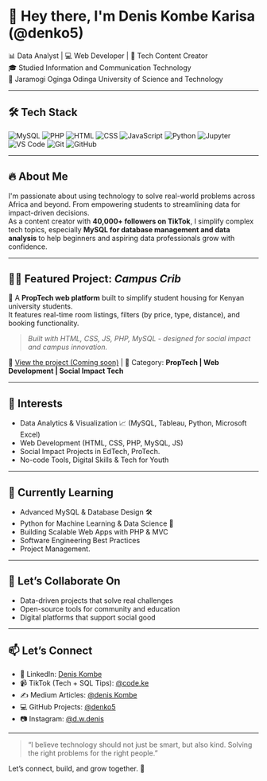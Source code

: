 # 👋 Hey there, I'm Denis Kombe Karisa (@denko5)

📊 Data Analyst | 💻 Web Developer | 🎥 Tech Content Creator  
🎓 Studied Information and Communication Technology  
🏫 Jaramogi Oginga Odinga University of Science and Technology  

---

## 🛠️ Tech Stack

![MySQL](https://img.shields.io/badge/MySQL-005C84?style=for-the-badge&logo=mysql&logoColor=white)
![PHP](https://img.shields.io/badge/PHP-777BB4?style=for-the-badge&logo=php&logoColor=white)
![HTML](https://img.shields.io/badge/HTML5-E34F26?style=for-the-badge&logo=html5&logoColor=white)
![CSS](https://img.shields.io/badge/CSS3-1572B6?style=for-the-badge&logo=css3&logoColor=white)
![JavaScript](https://img.shields.io/badge/JavaScript-F7DF1E?style=for-the-badge&logo=javascript&logoColor=black)
![Python](https://img.shields.io/badge/Python-3776AB?style=for-the-badge&logo=python&logoColor=white)
![Jupyter](https://img.shields.io/badge/Jupyter-F37626?style=for-the-badge&logo=jupyter&logoColor=white)
![VS Code](https://img.shields.io/badge/VS%20Code-007ACC?style=for-the-badge&logo=visual-studio-code&logoColor=white)
![Git](https://img.shields.io/badge/Git-F05032?style=for-the-badge&logo=git&logoColor=white)
![GitHub](https://img.shields.io/badge/GitHub-181717?style=for-the-badge&logo=github&logoColor=white)

---


## 🔥 About Me  
I'm passionate about using technology to solve real-world problems across Africa and beyond. From empowering students to streamlining data for impact-driven decisions.  
As a content creator with **40,000+ followers on TikTok**, I simplify complex tech topics, especially **MySQL for database management and data analysis** to help beginners and aspiring data professionals grow with confidence.

---

## 👨‍💻 Featured Project: *Campus Crib*  
🚀 A **PropTech web platform** built to simplify student housing for Kenyan university students.  
It features real-time room listings, filters (by price, type, distance), and booking functionality.

> *Built with HTML, CSS, JS, PHP, MySQL - designed for social impact and campus innovation.*

🔗 [View the project (Coming soon)](#) | 🎯 Category: **PropTech | Web Development | Social Impact Tech**


---

## 👀 Interests  
- Data Analytics & Visualization 📈 (MySQL, Tableau, Python, Microsoft Excel) 
- Web Development (HTML, CSS, PHP, MySQL, JS)  
- Social Impact Projects in EdTech, ProTech.  
- No-code Tools, Digital Skills & Tech for Youth  

---


## 🌱 Currently Learning  
- Advanced MySQL & Database Design 🛠️  
- Python for Machine Learning & Data Science 🤖  
- Building Scalable Web Apps with PHP & MVC  
- Software Engineering Best Practices
- Project Management.

---

## 🤝 Let’s Collaborate On  
- Data-driven projects that solve real challenges  
- Open-source tools for community and education  
- Digital platforms that support social good  

---

## 📫 Let’s Connect  
- 🔗 LinkedIn: [Denis Kombe](https://www.linkedin.com/in/deniskombe/)  
- 📹 TikTok (Tech + SQL Tips): [@code.ke](https://www.tiktok.com/@code.ke)  
- ✍️ Medium Articles: [@denis Kombe](https://medium.com/@deniskombe5)  
- 💻 GitHub Projects: [@denko5](https://github.com/denko5)
- 📷 Instagram: [@d.w.denis](https://www.instagram.com/d.w.denis) 

---

> “I believe technology should not just be smart, but also kind. Solving the right problems for the right people.”

Let’s connect, build, and grow together. 🚀

